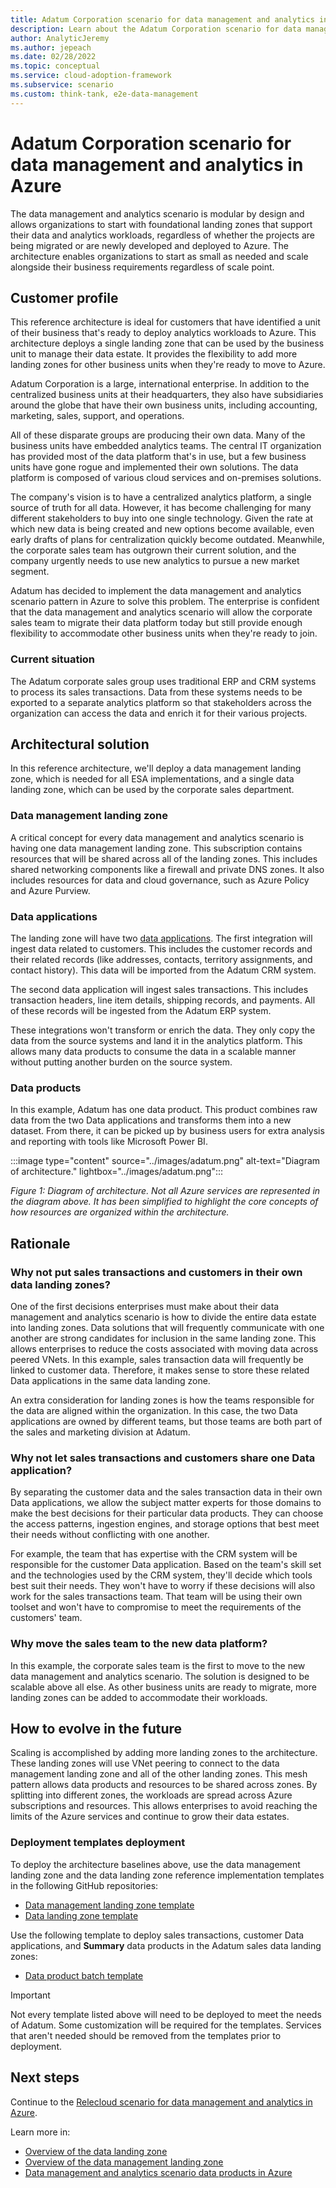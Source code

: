 ```yaml
---
title: Adatum Corporation scenario for data management and analytics in Azure
description: Learn about the Adatum Corporation scenario for data management and analytics in Azure.
author: AnalyticJeremy
ms.author: jepeach
ms.date: 02/28/2022
ms.topic: conceptual
ms.service: cloud-adoption-framework
ms.subservice: scenario
ms.custom: think-tank, e2e-data-management
---
```


# Adatum Corporation scenario for data management and analytics in Azure

The data management and analytics scenario is modular by design and allows organizations to start with foundational landing zones that support their data and analytics workloads, regardless of whether the projects are being migrated or are newly developed and deployed to Azure. The architecture enables organizations to start as small as needed and scale alongside their business requirements regardless of scale point.

## Customer profile

This reference architecture is ideal for customers that have identified a unit of their business that's ready to deploy analytics workloads to Azure. This architecture deploys a single landing zone that can be used by the business unit to manage their data estate. It provides the flexibility to add more landing zones for other business units when they're ready to move to Azure.

Adatum Corporation is a large, international enterprise. In addition to the centralized business units at their headquarters, they also have subsidiaries around the globe that have their own business units, including accounting, marketing, sales, support, and operations.

All of these disparate groups are producing their own data. Many of the business units have embedded analytics teams. The central IT organization has provided most of the data platform that's in use, but a few business units have gone rogue and implemented their own solutions. The data platform is composed of various cloud services and on-premises solutions.

The company's vision is to have a centralized analytics platform, a single source of truth for all data. However, it has become challenging for many different stakeholders to buy into one single technology. Given the rate at which new data is being created and new options become available, even early drafts of plans for centralization quickly become outdated. Meanwhile, the corporate sales team has outgrown their current solution, and the company urgently needs to use new analytics to pursue a new market segment.

Adatum has decided to implement the data management and analytics scenario pattern in Azure to solve this problem. The enterprise is confident that the data management and analytics scenario will allow the corporate sales team to migrate their data platform today but still provide enough flexibility to accommodate other business units when they're ready to join.

### Current situation

The Adatum corporate sales group uses traditional ERP and CRM systems to process its sales transactions. Data from these systems needs to be exported to a separate analytics platform so that stakeholders across the organization can access the data and enrich it for their various projects.

## Architectural solution

In this reference architecture, we'll deploy a data management landing zone, which is needed for all ESA implementations, and a single data landing zone, which can be used by the corporate sales department.

### Data management landing zone

A critical concept for every data management and analytics scenario is having one data management landing zone. This subscription contains resources that will be shared across all of the landing zones. This includes shared networking components like a firewall and private DNS zones. It also includes resources for data and cloud governance, such as Azure Policy and Azure Purview.

### Data applications

The landing zone will have two [data applications](data-application-source-aligned.md). The first integration will ingest data related to customers. This includes the customer records and their related records (like addresses, contacts, territory assignments, and contact history). This data will be imported from the Adatum CRM system.

The second data application will ingest sales transactions. This includes transaction headers, line item details, shipping records, and payments. All of these records will be ingested from the Adatum ERP system.

These integrations won't transform or enrich the data. They only copy the data from the source systems and land it in the analytics platform. This allows many data products to consume the data in a scalable manner without putting another burden on the source system.

### Data products

In this example, Adatum has one data product. This product combines raw data from the two Data applications and transforms them into a new dataset. From there, it can be picked up by business users for extra analysis and reporting with tools like Microsoft Power BI.

:::image type="content" source="../images/adatum.png" alt-text="Diagram of architecture." lightbox="../images/adatum.png":::

*Figure 1: Diagram of architecture. Not all Azure services are represented in the diagram above. It has been simplified to highlight the core concepts of how resources are organized within the architecture.*

## Rationale

### Why not put sales transactions and customers in their own data landing zones?

One of the first decisions enterprises must make about their data management and analytics scenario is how to divide the entire data estate into landing zones. Data solutions that will frequently communicate with one another are strong candidates for inclusion in the same landing zone. This allows enterprises to reduce the costs associated with moving data across peered VNets. In this example, sales transaction data will frequently be linked to customer data. Therefore, it makes sense to store these related Data applications in the same data landing zone.

An extra consideration for landing zones is how the teams responsible for the data are aligned within the organization. In this case, the two Data applications are owned by different teams, but those teams are both part of the sales and marketing division at Adatum.

### Why not let sales transactions and customers share one Data application?

By separating the customer data and the sales transaction data in their own Data applications, we allow the subject matter experts for those domains to make the best decisions for their particular data products. They can choose the access patterns, ingestion engines, and storage options that best meet their needs without conflicting with one another.

For example, the team that has expertise with the CRM system will be responsible for the customer Data application. Based on the team's skill set and the technologies used by the CRM system, they'll decide which tools best suit their needs. They won't have to worry if these decisions will also work for the sales transactions team. That team will be using their own toolset and won't have to compromise to meet the requirements of the customers' team.

### Why move the sales team to the new data platform?

In this example, the corporate sales team is the first to move to the new data management and analytics scenario. The solution is designed to be scalable above all else. As other business units are ready to migrate, more landing zones can be added to accommodate their workloads.

## How to evolve in the future

Scaling is accomplished by adding more landing zones to the architecture. These landing zones will use VNet peering to connect to the data management landing zone and all of the other landing zones. This mesh pattern allows data products and resources to be shared across zones. By splitting into different zones, the workloads are spread across Azure subscriptions and resources. This allows enterprises to avoid reaching the limits of the Azure services and continue to grow their data estates.

### Deployment templates deployment

To deploy the architecture baselines above, use the data management landing zone and the data landing zone reference implementation templates in the following GitHub repositories:

- [Data management landing zone template](https://github.com/Azure/data-management-zone)
- [Data landing zone template](https://github.com/Azure/data-landing-zone)

Use the following template to deploy sales transactions, customer Data applications, and **Summary** data products in the Adatum sales data landing zones:

- [Data product batch template](https://github.com/Azure/data-product-batch)

> [!IMPORTANT]
> Not every template listed above will need to be deployed to meet the needs of Adatum. Some customization will be required for the templates. Services that aren't needed should be removed from the templates prior to deployment.

## Next steps

Continue to the [Relecloud scenario for data management and analytics in Azure](./reference-architecture-relecloud.md).

Learn more in:

- [Overview of the data landing zone](./data-landing-zone.md)
- [Overview of the data management landing zone](./data-management-landing-zone.md)
- [Data management and analytics scenario data products in Azure](./data-landing-zone-data-products.md)
